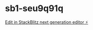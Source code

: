 # sb1-seu9q91q

[Edit in StackBlitz next generation editor ⚡️](https://stackblitz.com/~/github.com/tatheer-fathima/sb1-seu9q91q)